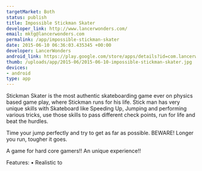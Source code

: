 ```yaml
--- 
targetMarket: Both
status: publish
title: Impossible Stickman Skater
developer_link: http://www.lancerwonders.com/
email: mktg@lancerwonders.com
permalink: /app/impossible-stickman-skater
date: 2015-06-10 06:36:03.435345 +00:00
developer: LancerWonders
android_link: https://play.google.com/store/apps/details?id=com.lancerwonders.stickman.skater
thumb: /uploads/app/2015-06/2015-06-10-impossible-stickman-skater.jpg
devices: 
- android
type: app
---
```



Stickman Skater is the most authentic skateboarding game ever on physics based game play, where Stickman runs for his life. Stick man has very unique skills with Skateboard like Speeding Up, Jumping and performing various tricks, use those skills to pass different check points, run for life and beat the hurdles. 

Time your jump perfectly and try to get as far as possible. BEWARE! Longer you run, tougher it goes.

A game for hard core gamers!!  An unique experience!! 

Features: 
• Realistic to
